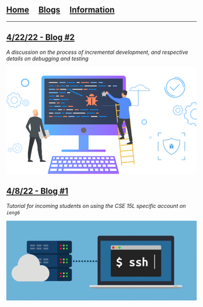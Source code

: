 ## [Home](/)&nbsp;&nbsp;&nbsp;&nbsp;&nbsp;[Blogs](/blogs)&nbsp;&nbsp;&nbsp;&nbsp;&nbsp;[Information](/information)

---

## [4/22/22 - Blog #2](posts/2022-04-22-labreport2)
*A discussion on the process of incremental development, and respective details on debugging and testing*

![Blog 2 Thumbnail](/images/blog_images/blog_02/debugging.png)


## [4/8/22 - Blog #1](posts/2022-04-08-labreport1)
*Tutorial for incoming students on using the CSE 15L specific account on `ieng6`*

![Blog 1 Thumbnail](/images/blog_images/blog_01/ssh.png)